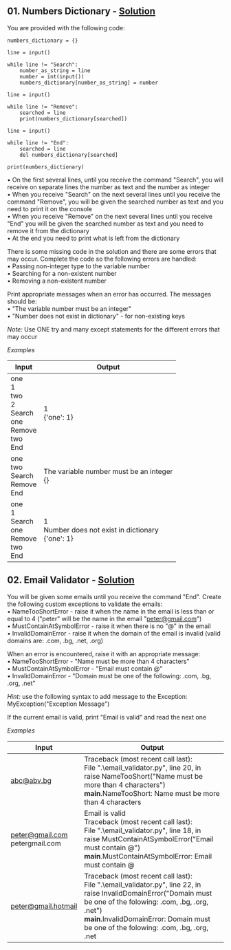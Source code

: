 ## **01. Numbers Dictionary -** [Solution](https://github.com/elenaborisova/Python-Advanced/blob/main/17.%20Error%20Handling%20-%20Exercise/01_numbers_dictionary.py)
You are provided with the following code:

    numbers_dictionary = {}
    
    line = input()
    
    while line != "Search":
        number_as_string = line
        number = int(input())
        numbers_dictionary[number_as_string] = number
    
    line = input()
    
    while line != "Remove":
        searched = line
        print(numbers_dictionary[searched])
        
    line = input()
    
    while line != "End":
        searched = line
        del numbers_dictionary[searched]
    
    print(numbers_dictionary)


•	On the first several lines, until you receive the command "Search", you will receive on separate lines the number as text and the number as integer  
•	When you receive "Search" on the next several lines until you receive the command "Remove", you will be given the searched number as text and you need to print it on the console  
•	When you receive "Remove" on the next several lines until you receive "End" you will be given the searched number as text and you need to remove it from the dictionary  
•	At the end you need to print what is left from the dictionary  

There is some missing code in the solution and there are some errors that may occur. Complete the code so the following errors are handled:  
•	Passing non-integer type to the variable number  
•	Searching for a non-existent number  
•	Removing a non-existent number  

Print appropriate messages when an error has occurred. The messages should be:  
•	"The variable number must be an integer"  
•	"Number does not exist in dictionary" - for non-existing keys  

*Note:* Use ONE try and many except statements for the different errors that may occur  

*Examples*

|       Input       |      Output       |
|-------------------|-------------------|
|one<br>1<br>two<br>2<br>Search<br>one<br>Remove<br>two<br>End  |1<br>{'one': 1}         |
|one<br>two<br>Search<br>Remove<br>End                  |The variable number must be an integer<br>{}                  |
|one<br>1<br>Search<br>one<br>Remove<br>two<br>End      |1<br>Number does not exist in dictionary<br>{'one': 1}        | 



## **02. Email Validator -** [Solution](https://github.com/elenaborisova/Python-Advanced/blob/main/17.%20Error%20Handling%20-%20Exercise/02_email_validator.py)
You will be given some emails until you receive the command "End". Create the following custom exceptions to validate the emails:  
•	NameTooShortError - raise it when the name in the email is less than or equal to 4 ("peter" will be the name in the email "peter@gmail.com")  
•	MustContainAtSymbolError - raise it when there is no "@" in the email  
•	InvalidDomainError - raise it when the domain of the email is invalid (valid domains are: .com, .bg, .net, .org)

When an error is encountered, raise it with an appropriate message:  
•	NameTooShortError - "Name must be more than 4 characters"  
•	MustContainAtSymbolError - "Email must contain @"  
•	InvalidDomainError - "Domain must be one of the following: .com, .bg, .org, .net"

*Hint:* use the following syntax to add message to the Exception: MyException("Exception Message")

If the current email is valid, print "Email is valid" and read the next one

*Examples*

|       Input       |      Output       |
|-------------------|-------------------|
|abc@abv.bg          |Traceback (most recent call last):<br>  File ".\email_validator.py", line 20, in <module><br>    raise NameTooShort("Name must be more than 4 characters")<br>__main__.NameTooShort: Name must be more than 4 characters     |
|peter@gmail.com<br>petergmail.com                  |Email is valid<br>Traceback (most recent call last):<br>  File ".\email_validator.py", line 18, in <module><br>    raise MustContainAtSymbolError("Email must contain @")<br>__main__.MustContainAtSymbolError: Email must contain @     |
|peter@gmail.hotmail    |Traceback (most recent call last):<br>  File ".\email_validator.py", line 22, in <module><br>    raise InvalidDomainError("Domain must be one of the folowing: .com, .bg, .org, .net")<br>__main__.InvalidDomainError: Domain must be one of the folowing: .com, .bg, .org, .net     | 


